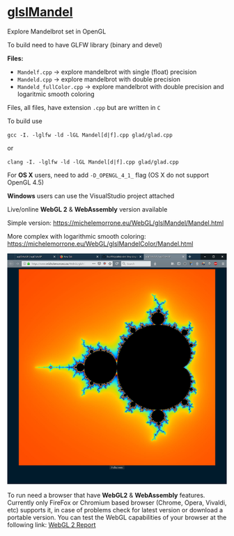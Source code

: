 # [**glslMandel**](http://www.michelemorrone.eu/WebGL/glslMandel/Mandel.html)

Explore Mandelbrot set in OpenGL 

To build need to have GLFW library (binary and devel)

**Files:**
- `Mandelf.cpp` -> explore mandelbrot with single (float) precision
- `Mandeld.cpp` -> explore mandelbrot with double precision
- `Mandeld_fullColor.cpp` -> explore mandelbrot with double precision and logaritmic smooth coloring

Files, all files, have extension `.cpp` but are written in `C`

To build use

`gcc -I. -lglfw -ld -lGL Mandel[d|f].cpp glad/glad.cpp`

or

`clang -I. -lglfw -ld -lGL Mandel[d|f].cpp glad/glad.cpp`

For **OS X** users, need to add `-D_OPENGL_4_1_` flag (OS X do not support OpenGL 4.5)

**Windows** users can use the VisualStudio project attached

Live/online **WebGL 2** & **WebAssembly** version available

Simple version: https://michelemorrone.eu/WebGL/glslMandel/Mandel.html

More complex with logarithmic smooth coloring: https://michelemorrone.eu/WebGL/glslMandelColor/Mandel.html

![](https://raw.githubusercontent.com/BrutPitt/glslMandel/master/screenShots/Mandel.jpg)

To run need a browser that have **WebGL2** & **WebAssembly** features.
Currently only FireFox or Chromium based browser (Chrome, Opera, Vivaldi, etc) supports it, in case of problems check for latest version or download a portable version.
You can test the WebGL capabilities of your browser at the following link: [WebGL 2 Report](http://webglreport.com/?v=2)

